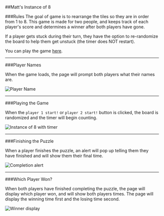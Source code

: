 ##Matt's Instance of 8 

###Rules
The goal of game is to rearrange the tiles so they are in order from 1 to 8. This game is made for two people, and keeps track of each player's score and determines a winner after both players have gone.

If a player gets stuck during their turn, they have the option to re-randomize the board to help them get unstuck (the timer does NOT restart).

You can play the game [here](https://mattwestenhaver.github.io/).

---
###Player Names

When the game loads, the page will prompt both players what their names are.

![Player Name](http://i.imgur.com/suTCCJz.png)

---
###Playing the Game

When the `player 1 start!` or `player 2 start!` button is clicked, the board is randomized and the timer will begin counting.

![Instance of 8 with timer](http://i.imgur.com/s5oytQQ.png)

---
###Finishing the Puzzle

When a player finishes the puzzle, an alert will pop up telling them they have finished and will show them their final time.

![Completion alert](http://i.imgur.com/fJhk4Xf.png)

---
###Which Player Won?

When both players have finished completing the puzzle, the page will display which player won, and will show both players times. The page will display the winning time first and the losing time second.

![Winner display](http://i.imgur.com/3n9zVnE.png)

